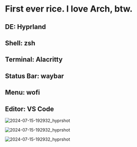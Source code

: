 # First ever rice. I love Arch, btw.

## DE: Hyprland
## Shell: zsh
## Terminal: Alacritty
## Status Bar: waybar
## Menu: wofi
## Editor: VS Code
![2024-07-15-192932_hyprshot](https://github.com/user-attachments/assets/ade1367d-422a-4e96-a15d-ad13f6a73de3)

![2024-07-15-192932_hyprshot](https://github.com/user-attachments/assets/fa43ec45-29a8-4b0c-9d8a-018d290c4e1f)

![2024-07-15-192932_hyprshot](https://github.com/user-attachments/assets/b78bf1bc-3d21-4b4d-acc2-9a54d6f83a58)
